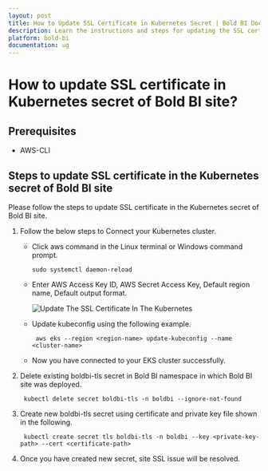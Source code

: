 ```yaml
---
layout: post
title: How to Update SSL Certificate in Kubernetes Secret | Bold BI Docs
description: Learn the instructions and steps for updating the SSL certificate in the Kubernetes secret of Bold BI site with its pre-requestees AWS-CLI.
platform: bold-bi
documentation: ug
---
```


# How to update SSL certificate in Kubernetes secret of Bold BI site?

## Prerequisites
- AWS-CLI

## Steps to update SSL certificate in the Kubernetes secret of Bold BI site

Please follow the steps to update SSL certificate in the Kubernetes secret of Bold BI site.

1. Follow the below steps to Connect your Kubernetes cluster.

      - Click aws command in the Linux terminal or Windows command prompt.
    
            sudo systemctl daemon-reload

      - Enter AWS Access Key ID, AWS Secret Access Key, Default region name, Default output format.

        ![Update The SSL Certificate In The Kubernetes](/bold-bi-docs/static/assets/embedded/faq/images/update-the-ssl-certificate-in-the-kubernetes.png)

      - Update kubeconfig using the following example.

             aws eks --region <region-name> update-kubeconfig --name <cluster-name>

      - Now you have connected to your EKS cluster successfully.

2. Delete existing boldbi-tls secret in Bold BI namespace in which Bold BI site was deployed.

        kubectl delete secret boldbi-tls -n boldbi --ignore-not-found

3. Create new boldbi-tls secret using certificate and private key file shown in the following.

        kubectl create secret tls boldbi-tls -n boldbi --key <private-key-path> --cert <certificate-path>

4. Once you have created new secret, site SSL issue will be resolved.




